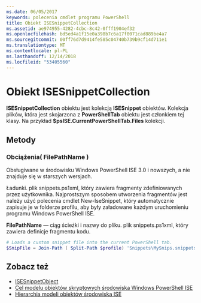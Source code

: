 ```yaml
---
ms.date: 06/05/2017
keywords: polecenia cmdlet programu PowerShell
title: Obiekt ISESnippetCollection
ms.assetid: ae974955-4282-4cbc-8c42-0fff1904ef32
ms.openlocfilehash: bd5ed4a1f15e0a398b7c6a17f0071cad889be4a7
ms.sourcegitcommit: 00ff76d7d9414fe585c04740b739b9cf14d711e1
ms.translationtype: MT
ms.contentlocale: pl-PL
ms.lasthandoff: 12/14/2018
ms.locfileid: "53405560"
---
```

# <a name="the-isesnippetcollection-object"></a>Obiekt ISESnippetCollection

**ISESnippetCollection** obiektu jest kolekcją **ISESnippet** obiektów. Kolekcja plików, która jest skojarzona z **PowerShellTab** obiektu jest członkiem tej klasy. Na przykład **$psISE.CurrentPowerShellTab.Files** kolekcji.

## <a name="methods"></a>Metody

### <a name="load-filepathname-"></a>Obciążenia\( FilePathName \)

Obsługiwane w środowisku Windows PowerShell ISE 3.0 i nowszych, a nie znajduje się w starszych wersjach.

Ładunki. plik snippets.ps1xml, który zawiera fragmenty zdefiniowanych przez użytkownika. Najprostszym sposobem utworzenia fragmentów jest należy użyć polecenia cmdlet New-IseSnippet, który automatycznie zapisuje je w folderze profilu, aby były załadowane każdym uruchomieniu programu Windows PowerShell ISE.

**FilePathName** — ciąg ścieżki i nazwy do pliku. plik snippets.ps1xml, który zawiera definicje fragmentu kodu.

```powershell
# Loads a custom snippet file into the current PowerShell tab.
$SnipFile = Join-Path ( Split-Path $profile) 'Snippets\MySnips.snippets.ps1xml' $psISE.CurrentPowerShellTab.Snippets.Add($SnipPath)
```

## <a name="see-also"></a>Zobacz też

- [ISESnippetObject](The-ISESnippetObject.md)
- [Cel modelu obiektów skryptowych środowiska Windows PowerShell ISE](Purpose-of-the-Windows-PowerShell-ISE-Scripting-Object-Model.md)
- [Hierarchia modeli obiektów środowiska ISE](The-ISE-Object-Model-Hierarchy.md)